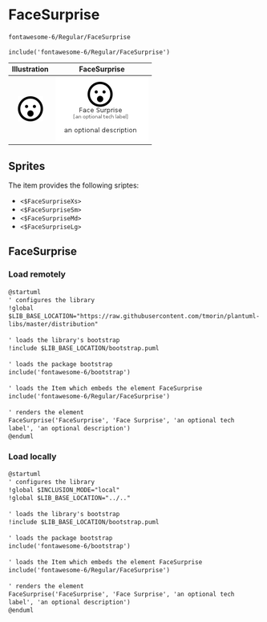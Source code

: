 # FaceSurprise


```text
fontawesome-6/Regular/FaceSurprise
```

```text
include('fontawesome-6/Regular/FaceSurprise')
```



| Illustration | FaceSurprise |
| :---: | :---: |
| ![illustration for Illustration](../../fontawesome-6/Regular/FaceSurprise.png) | ![illustration for FaceSurprise](../../fontawesome-6/Regular/FaceSurprise.Local.png) |



## Sprites
The item provides the following sriptes:

- `<$FaceSurpriseXs>`
- `<$FaceSurpriseSm>`
- `<$FaceSurpriseMd>`
- `<$FaceSurpriseLg>`





## FaceSurprise

### Load remotely
```plantuml
@startuml
' configures the library
!global $LIB_BASE_LOCATION="https://raw.githubusercontent.com/tmorin/plantuml-libs/master/distribution"

' loads the library's bootstrap
!include $LIB_BASE_LOCATION/bootstrap.puml

' loads the package bootstrap
include('fontawesome-6/bootstrap')

' loads the Item which embeds the element FaceSurprise
include('fontawesome-6/Regular/FaceSurprise')

' renders the element
FaceSurprise('FaceSurprise', 'Face Surprise', 'an optional tech label', 'an optional description')
@enduml
```

### Load locally
```plantuml
@startuml
' configures the library
!global $INCLUSION_MODE="local"
!global $LIB_BASE_LOCATION="../.."

' loads the library's bootstrap
!include $LIB_BASE_LOCATION/bootstrap.puml

' loads the package bootstrap
include('fontawesome-6/bootstrap')

' loads the Item which embeds the element FaceSurprise
include('fontawesome-6/Regular/FaceSurprise')

' renders the element
FaceSurprise('FaceSurprise', 'Face Surprise', 'an optional tech label', 'an optional description')
@enduml
```

